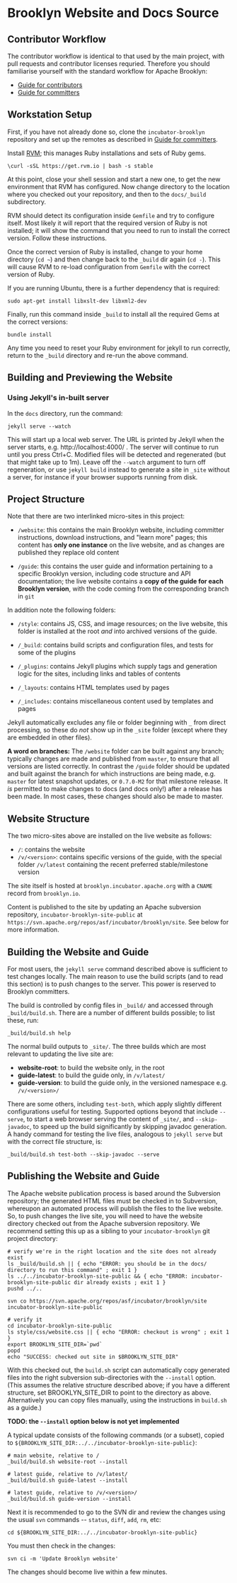 Brooklyn Website and Docs Source
================================

Contributor Workflow
--------------------

The contributor workflow is identical to that used by the main project, with
pull requests and contributor licenses requried. Therefore you should 
familiarise yourself with the standard workflow for Apache Brooklyn:

* [Guide for contributors][CONTRIB]
* [Guide for committers][COMMIT]

[CONTRIB]: https://brooklyn.incubator.apache.org/community/how-to-contribute.html
[COMMIT]: https://brooklyn.incubator.apache.org/community/committers.html


Workstation Setup
-----------------

First, if you have not already done so, clone the `incubator-brooklyn` repository 
and set up the remotes as described in [Guide for committers][COMMIT].

Install [RVM](http://rvm.io/); this manages Ruby installations and sets of Ruby
gems.

    \curl -sSL https://get.rvm.io | bash -s stable

At this point, close your shell session and start a new one, to get the new
environment that RVM has configured. Now change directory to the location where
you checked out your repository, and then to the `docs/_build` subdirectory.

RVM should detect its configuration inside `Gemfile` and try to configure itself. 
Most likely it will report that the required version of Ruby is not installed; 
it will show the command that you need to run to install the correct version. 
Follow these instructions.

Once the correct version of Ruby is installed, change to your home directory
(`cd ~`) and then change back to the `_build` dir again (`cd -`). This will cause
RVM to re-load configuration from `Gemfile` with the correct version of Ruby.

If you are running Ubuntu, there is a further dependency that is required:

    sudo apt-get install libxslt-dev libxml2-dev

Finally, run this command inside `_build` to install all the required Gems 
at the correct versions:

    bundle install

Any time you need to reset your Ruby environment for jekyll to run correctly,
return to the `_build` directory and re-run the above command.


Building and Previewing the Website
-----------------------------------

### Using Jekyll's in-built server

In the `docs` directory, run the command:

    jekyll serve --watch
    
This will start up a local web server. The URL is printed by Jekyll when the server starts,
e.g. http://localhost:4000/ . The server will continue to run until you press Ctrl+C.
Modified files will be detected and regenerated (but that might take up to 1m).
Leave off the `--watch` argument to turn off regeneration, or use `jekyll build` instead
to generate a site in `_site` without a server, for instance if your browser supports running from disk.


Project Structure
-----------------

Note that there are two interlinked micro-sites in this project:

* `/website`: this contains the main Brooklyn website, including committer instructions,
  download instructions, and "learn more" pages;
  this content has **only one instance** on the live website,
  and as changes are published they replace old content
  
* `/guide`: this contains the user guide and information pertaining to a 
  specific Brooklyn version, including code structure and API documentation;
  the live website contains a **copy of the guide for each Brooklyn version**,
  with the code coming from the corresponding branch in `git`

In addition note the following folders:

* `/style`: contains JS, CSS, and image resources;
  on the live website, this folder is installed at the root *and* 
  into archived versions of the guide. 
  
* `/_build`: contains build scripts and configuration files,
  and tests for some of the plugins

* `/_plugins`: contains Jekyll plugins which supply tags and generation
  logic for the sites, including links and tables of contents

* `/_layouts`: contains HTML templates used by pages

* `/_includes`: contains miscellaneous content used by templates and pages

Jekyll automatically excludes any file or folder beginning with `_`
from direct processing, so these do *not* show up in the `_site` folder
(except where they are embedded in other files).  

**A word on branches:**  The `/website` folder can be built against any branch;
typically changes are made and published from `master`, to ensure that all versions
are listed correctly.
In contrast the `/guide` folder should be updated and built against the branch for which 
instructions are being made, e.g. `master` for latest snapshot updates, 
or `0.7.0-M2` for that milestone release.
It *is* permitted to make changes to docs (and docs only!) after a release has
been made. In most cases, these changes should also be made to master.


Website Structure
-----------------

The two micro-sites above are installed on the live website as follows:

* `/`: contains the website
* `/v/<version>`: contains specific versions of the guide,
  with the special folder `/v/latest` containing the recent preferred stable/milestone version 

The site itself is hosted at `brooklyn.incubator.apache.org` with a `CNAME`
record from `brooklyn.io`.

Content is published to the site by updating an 
Apache subversion repository, `incubator-brooklyn-site-public` at
`https://svn.apache.org/repos/asf/incubator/brooklyn/site`.
See below for more information.


Building the Website and Guide
------------------------------

For most users, the `jekyll serve` command described above is sufficient to test changes locally.
The main reason to use the build scripts (and to read this section) is to push changes to the server.
This power is reserved to Brooklyn committers.

The build is controlled by config files in `_build/` and accessed through `_build/build.sh`.
There are a number of different builds possible; to list these, run:

    _build/build.sh help

The normal build outputs to `_site/`.  The three builds which are most relevant to updating the live site are:

* **website-root**: to build the website only, in the root
* **guide-latest**: to build the guide only, in `/v/latest/`
* **guide-version**: to build the guide only, in the versioned namespace e.g. `/v/<version>/`

There are some others, including `test-both`, which apply slightly different configurations
useful for testing.
Supported options beyond that include `--serve`, to start a web browser serving the content of `_site/`,
and `--skip-javadoc`, to speed up the build significantly by skipping javadoc generation.
A handy command for testing the live files, analogous to `jekyll serve` 
but with the correct file structure, is:

    _build/build.sh test-both --skip-javadoc --serve


Publishing the Website and Guide
--------------------------------

The Apache website publication process is based around the Subversion repository; 
the generated HTML files must be checked in to Subversion, whereupon an automated process 
will publish the files to the live website.
So, to push changes the live site, you will need to have the website directory checked out 
from the Apache subversion repository. We recommend setting this up as a sibling to your
`incubator-brooklyn` git project directory:

    # verify we're in the right location and the site does not already exist
    ls _build/build.sh || { echo "ERROR: you should be in the docs/ directory to run this command" ; exit 1 }
    ls ../../incubator-brooklyn-site-public && { echo "ERROR: incubator-brooklyn-site-public dir already exists ; exit 1 }
    pushd ../..
    
    svn co https://svn.apache.org/repos/asf/incubator/brooklyn/site incubator-brooklyn-site-public
    
    # verify it
    cd incubator-brooklyn-site-public
    ls style/css/website.css || { echo "ERROR: checkout is wrong" ; exit 1 }
    export BROOKLYN_SITE_DIR=`pwd`
    popd
    echo "SUCCESS: checked out site in $BROOKLYN_SITE_DIR"

With this checked out, the `build.sh` script can automatically copy generated files into the right subversion sub-directories
with the `--install` option.  (This assumes the relative structure described above; if you have a different
structure, set BROOKLYN_SITE_DIR to point to the directory as above.  Alternatively you can copy files manually,
using the instructions in `build.sh` as a guide.)

**TODO: the `--install` option below is not yet implemented**

A typical update consists of the following commands (or a subset),
copied to `${BROOKLYN_SITE_DIR:../../incubator-brooklyn-site-public}`:

    # main website, relative to / 
    _build/build.sh website-root --install
    
    # latest guide, relative to /v/latest/
    _build/build.sh guide-latest --install
    
    # latest guide, relative to /v/<version>/
    _build/build.sh guide-version --install

Next it is recommended to go to the SVN dir and 
review the changes using the usual `svn` commands -- `status`, `diff`, `add`, `rm`, etc:

    cd ${BROOKLYN_SITE_DIR:../../incubator-brooklyn-site-public}

You must then check in the changes:

    svn ci -m 'Update Brooklyn website'

The changes should become live within a few minutes.


<!-- OLD notes:

Synchronise the generated site into the Subversion working copy - please amend this command to include the correct paths for your setup:

    rsync -rv --delete --exclude .svn --exclude v ~/incubator-brooklyn-site/_site/ ~/incubator-brooklyn-site-public
-->